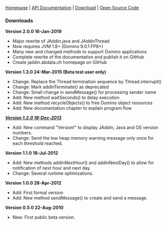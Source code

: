 [Homepage](README.md) | [API Documentation](api/index.html) | [Download](DOWNLOAD.md) | [Open Source Code](https://github.com/AndyBrunner/Domino-JAddin)

### Downloads

**Version 2.0.0 16-Jan-2019**

- Major rewrite of JAddin.java and JAddinThread
- Now requires JVM 1.8+ (Domino 9.0.1 FP8+)
- Many new and changed methods to support Domino applications
- Complete rewrite of the documentation and publish it on GitHub
- Create jaddin.abdata.ch homepage on GitHub

**Version 1.3.0 24-Mar-2015 (Beta test user only)**
- Change: Replace the Thread termination sequence by Thread.interrupt()
- Change: Mark addInTerminate() as deprecated
- Change: Small change in sendMessage() for processing sender name
- Add: New method waitSeconds() to delay execution
- Add: New method recycleObjects() to free Domino object resources
- Add: New documentation chapter to explain program flow

***[Version 1.2.0 18-Dec-2013](JAddin-1.2.0.zip)***

- Add: New command "Version!" to display JAddin, Java and OS version numbers.
- Change: Send the low heap memory warning message only once for each threshold reached.

**Version 1.1.0 18-Jul-2012**

- Add: New methods addinNextHour() and addinNextDay() to allow for notification of next hour and next day.
- Change: Several runtime optimizations.

**Version 1.0.0 28-Apr-2012**

- Add: First formal version
- Add: New method sendMessage() to create and send a message.

**Version 0.5.0 22-Aug-2010**

- New: First public beta version.
